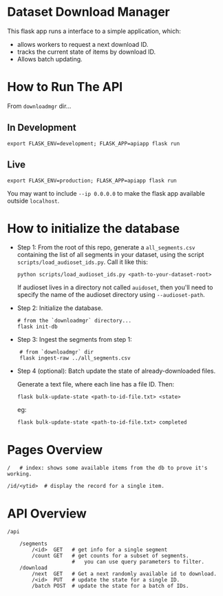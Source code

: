 # Dataset Download Manager

This flask app runs a interface to a simple application,
which:

* allows workers to request a next download ID.
* tracks the current state of items by download ID.
* Allows batch updating.

# How to Run The API

From `downloadmgr` dir...

## In Development
```
export FLASK_ENV=development; FLASK_APP=apiapp flask run
```

## Live
```
export FLASK_ENV=production; FLASK_APP=apiapp flask run
```

You may want to include `--ip 0.0.0.0` to make the flask app available outside `localhost`.


# How to initialize the database

* Step 1: From the root of this repo, generate a `all_segments.csv` containing the list of all segments in your dataset, using the script `scripts/load_audioset_ids.py`. Call it like this:

    ```
    python scripts/load_audioset_ids.py <path-to-your-dataset-root>
    ```

    If audioset lives in a directory not called `auidoset`, then you'll need to specify the name of the audioset directory using `--audioset-path`.

* Step 2: Initialize the database.

    ```
    # from the `downloadmgr` directory...
    flask init-db
    ```

* Step 3: Ingest the segments from step 1:

```
    # from `downloadmgr` dir
    flask ingest-raw ../all_segments.csv
```

* Step 4 (optional): Batch update the state of already-downloaded files.

    Generate a text file, where each line has a file ID. Then:

    ```
    flask bulk-update-state <path-to-id-file.txt> <state>
    ```

    eg:
    ```
    flask bulk-update-state <path-to-id-file.txt> completed
    ```

# Pages Overview

```
/   # index: shows some available items from the db to prove it's working.

/id/<ytid>  # display the record for a single item.
```


# API Overview

```
/api

    /segments
        /<id>  GET   # get info for a single segment
        /count GET   # get counts for a subset of segments.
                     #   you can use query parameters to filter.
    /download
        /next  GET   # Get a next randomly available id to download.
        /<id>  PUT   # update the state for a single ID.
        /batch POST  # update the state for a batch of IDs.
```
